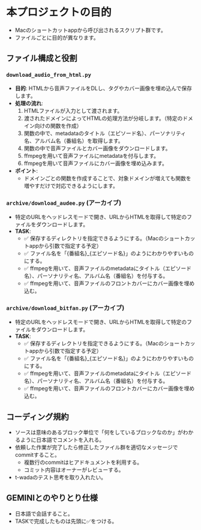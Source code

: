 # 本プロジェクトの目的

- Macのショートカットappから呼び出されるスクリプト群です。
- ファイルごとに目的が異なります。

## ファイル構成と役割

### `download_audio_from_html.py`

- **目的**: HTMLから音声ファイルをDLし、タグやカバー画像を埋め込んで保存します。
- **処理の流れ**:
  1. HTMLファイルが入力として渡されます。
  2. 渡されたドメインによってHTMLの処理方法が分岐します。（特定のドメイン向けの関数を作成）
  3. 関数の中で、metadataのタイトル（エピソード名）、パーソナリティ名、アルバム名（番組名）を取得します。
  4. 関数の中で音声ファイルとカバー画像をダウンロードします。
  5. ffmpegを用いて音声ファイルにmetadataを付与します。
  6. ffmpegを用いて音声ファイルにカバー画像を埋め込みます。
- **ポイント**:
  - ドメインごとの関数を作成することで、対象ドメインが増えても関数を増やすだけで対応できるようにします。

### `archive/download_audee.py` (アーカイブ)

- 特定のURLをヘッドレスモードで開き、URLからHTMLを取得して特定のファイルをダウンロードします。
- **TASK**:
  - ✅ 保存するディレクトリを指定できるようにする。（Macのショートカットappから引数で指定する予定）
  - ✅ ファイル名を「{番組名}_{エピソード名}」のようにわかりやすいものにする。
  - ✅ ffmpegを用いて、音声ファイルのmetadataにタイトル（エピソード名）、パーソナリティ名、アルバム名（番組名）を付与する。
  - ✅ ffmpegを用いて、音声ファイルのフロントカバーにカバー画像を埋め込む。

### `archive/download_bitfan.py` (アーカイブ)

- 特定のURLをヘッドレスモードで開き、URLからHTMLを取得して特定のファイルをダウンロードします。
- **TASK**:
  - ✅ 保存するディレクトリを指定できるようにする。（Macのショートカットappから引数で指定する予定）
  - ✅ ファイル名を「{番組名}_{エピソード名}」のようにわかりやすいものにする。
  - ✅ ffmpegを用いて、音声ファイルのmetadataにタイトル（エピソード名）、パーソナリティ名、アルバム名（番組名）を付与する。
  - ✅ ffmpegを用いて、音声ファイルのフロントカバーにカバー画像を埋め込む。

## コーディング規約

- ソースは意味のあるブロック単位で「何をしているブロックなのか」がわかるように日本語でコメントを入れる。
- 依頼した作業が完了したら修正したファイル群を適切なメッセージでcommitすること。  
  - 複数行のcommitはヒアドキュメントを利用する。
  - コミット内容はオーナーがレビューする。
- t-wadaのテスト思考を取り入れたい。

## GEMINIとのやりとり仕様

- 日本語で会話すること。
- TASKで完成したものは先頭に✅をつける。
